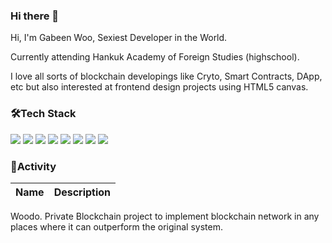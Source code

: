 ### Hi there 👋

Hi, I'm Gabeen Woo, Sexiest Developer in the World.

Currently attending Hankuk Academy of Foreign Studies (highschool).

I love all sorts of blockchain developings like Cryto, Smart Contracts, DApp, etc but also interested at frontend design projects using HTML5 canvas.


### 🛠Tech Stack
<img src="https://img.shields.io/badge/Go-A8B9CC?style=for-the-badge&logo=Go&logoColor=white"/></a>
<img src="https://img.shields.io/badge/Rust-4491A1?style=for-the-badge&logo=Rust&logoColor=white"/></a>
<img src="https://img.shields.io/badge/Solidity-239120?style=for-the-badge&logo=Solidity&logoColor=white"/></a>
<img src="https://img.shields.io/badge/Python-3776AB?style=for-the-badge&logo=Python&logoColor=white"/></a>
<img src="https://img.shields.io/badge/Java-007396?style=for-the-badge&logo=OpenJDK&logoColor=white"/></a>
<img src="https://img.shields.io/badge/HTML5-E34F26?style=for-the-badge&logo=HTML5&logoColor=white"/></a>
<img src="https://img.shields.io/badge/CSS3-1572B6?style=for-the-badge&logo=CSS3&logoColor=white"/></a>
<img src="https://img.shields.io/badge/Javascript-007396?style=for-the-badge&logo=Javascript&logoColor=white"/></a>


### 📝Activity
|Name|Description|
|:----:|:-----:|

Woodo. Private Blockchain project to implement blockchain network in any places where it can outperform the original system.
